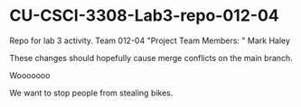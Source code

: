 # CU-CSCI-3308-Lab3-repo-012-04
Repo for lab 3 activity. Team 012-04
"Project Team Members: "
Mark Haley

These changes should hopefully cause merge conflicts on the main branch.


Wooooooo


We want to stop people from stealing bikes.

